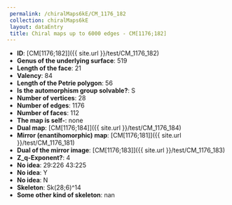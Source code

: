 ```yaml
--- 
 permalink: /chiralMaps6kE/CM_1176_182 
 collection: chiralMaps6kE
 layout: dataEntry
 title: Chiral maps up to 6000 edges - CM[1176;182]
---
```


- **ID**: [CM[1176;182]]({{ site.url }}/test/CM_1176_182)
- **Genus of the underlying surface**: 519
- **Length of the face**: 21
- **Valency**: 84
- **Length of the Petrie polygon**: 56
- **Is the automorphism group solvable?**: S
- **Number of vertices**: 28
- **Number of edges**: 1176
- **Number of faces**: 112
- **The map is self-**: none
- **Dual map**: [CM[1176;184]]({{ site.url }}/test/CM_1176_184)
- **Mirror (enantihomorphic) map**: [CM[1176;181]]({{ site.url }}/test/CM_1176_181)
- **Dual of the mirror image**: [CM[1176;183]]({{ site.url }}/test/CM_1176_183)
- **Z_q-Exponent?**: 4
- **No idea**:  29:226 43:225
- **No idea**: Y
- **No idea**: N
- **Skeleton**: Sk(28;6)^14
- **Some other kind of skeleton**: nan
